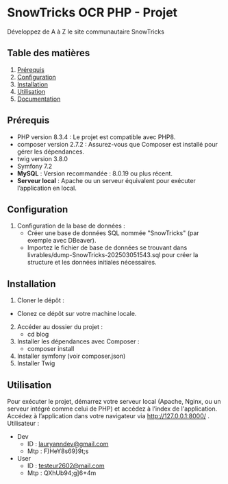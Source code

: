 # SnowTricks OCR PHP - Projet

Développez de A à Z le site communautaire SnowTricks

## Table des matières

1. [Prérequis](#prérequis)
2. [Configuration](#configuration)
3. [Installation](#installation)
4. [Utilisation](#utilisation)
5. [Documentation](#documentation)

## Prérequis

-   PHP version 8.3.4 : Le projet est compatible avec PHP8.
-   composer version 2.7.2 : Assurez-vous que Composer est installé pour gérer les dépendances.
-   twig version 3.8.0
-   Symfony 7.2
-   **MySQL** : Version recommandée : 8.0.19 ou plus récent.
-   **Serveur local** : Apache ou un serveur équivalent pour exécuter l’application en local.

## Configuration

1. Configuration de la base de données :
    - Créer une base de données SQL nommée "SnowTricks" (par exemple avec DBeaver).
    - Importez le fichier de base de données se trouvant dans livrables/dump-SnowTricks-202503051543.sql pour créer la structure et les données initiales nécessaires.

## Installation

1. Cloner le dépôt : 
 - Clonez ce dépôt sur votre machine locale.
2. Accéder au dossier du projet :
    - cd blog
3. Installer les dépendances avec Composer :
    - composer install
4. Installer symfony (voir composer.json)
5. Installer Twig


## Utilisation

Pour exécuter le projet, démarrez votre serveur local (Apache, Nginx, ou un serveur intégré comme celui de PHP) et accédez à l’index de l'application.
Accédez à l’application dans votre navigateur via http://127.0.0.1:8000/ .
Utilisateur :

-   Dev
    -   ID : lauryanndev@gmail.com
    -   Mtp : F)HeY8s69}9t;s
-   User
    -   ID : testeur2602@mail.com
    -   Mtp : QXhUb94;g]6+4m

